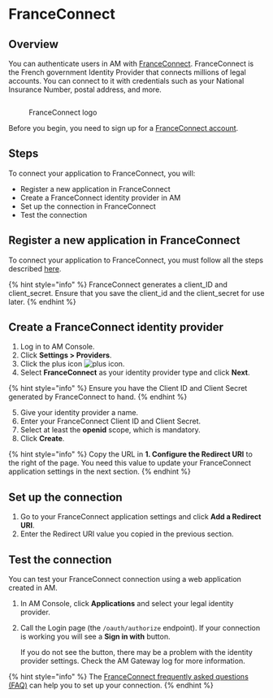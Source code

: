 # FranceConnect

## Overview

You can authenticate users in AM with [FranceConnect](https://franceconnect.gouv.fr/). FranceConnect is the French government Identity Provider that connects millions of legal accounts. You can connect to it with credentials such as your National Insurance Number, postal address, and more.

<figure><img src="https://docs.gravitee.io/images/am/current/graviteeio-am-userguide-legal-franceconnect-logo.png" alt=""><figcaption><p>FranceConnect logo</p></figcaption></figure>

Before you begin, you need to sign up for a [FranceConnect account](https://partenaires.franceconnect.gouv.fr/).

## Steps

To connect your application to FranceConnect, you will:

* Register a new application in FranceConnect
* Create a FranceConnect identity provider in AM
* Set up the connection in FranceConnect
* Test the connection

## Register a new application in FranceConnect

To connect your application to FranceConnect, you must follow all the steps described [here](https://franceconnect.gouv.fr/partenaires).

{% hint style="info" %}
FranceConnect generates a client\_ID and client\_secret. Ensure that you save the client\_id and the client\_secret for use later.
{% endhint %}

## Create a FranceConnect identity provider

1. Log in to AM Console.
2. Click **Settings > Providers**.
3. Click the plus icon ![plus icon](https://docs.gravitee.io/images/icons/plus-icon.png).
4. Select **FranceConnect** as your identity provider type and click **Next**.

{% hint style="info" %}
Ensure you have the Client ID and Client Secret generated by FranceConnect to hand.
{% endhint %}

5. Give your identity provider a name.
6. Enter your FranceConnect Client ID and Client Secret.
7. Select at least the **openid** scope, which is mandatory.
8. Click **Create**.

{% hint style="info" %}
Copy the URL in **1. Configure the Redirect URI** to the right of the page. You need this value to update your FranceConnect application settings in the next section.
{% endhint %}

## Set up the connection

1. Go to your FranceConnect application settings and click **Add a Redirect URI**.
2. Enter the Redirect URI value you copied in the previous section.

## Test the connection

You can test your FranceConnect connection using a web application created in AM.

1. In AM Console, click **Applications** and select your legal identity provider.
2.  Call the Login page (the `/oauth/authorize` endpoint). If your connection is working you will see a **Sign in with** button.

    If you do not see the button, there may be a problem with the identity provider settings. Check the AM Gateway log for more information.

{% hint style="info" %}
The [FranceConnect frequently asked questions (FAQ)](https://partenaires.franceconnect.gouv.fr/faq) can help you to set up your connection.
{% endhint %}
